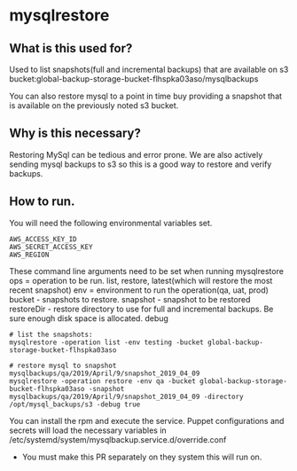 # mysqlrestore

## What is this used for?
Used to list snapshots(full and incremental backups) that are available on s3 
bucket:global-backup-storage-bucket-flhspka03aso/mysqlbackups

You can also restore mysql to a point in time buy providing a snapshot that is available on the previously
noted s3 bucket.

## Why is this necessary?
Restoring MySql can be tedious and error prone.  We are also actively sending mysql backups to s3 so this is a good way to 
restore and verify backups.

## How to run.
You will need the following environmental variables set.
```
AWS_ACCESS_KEY_ID
AWS_SECRET_ACCESS_KEY
AWS_REGION
```

These command line arguments need to be set when running mysqlrestore
ops        = operation to be run.  list, restore, latest(which will restore the most recent snapshot)
env        = environment to run the operation(qa, uat, prod)
bucket     - snapshots to restore.
snapshot   - snapshot to be restored
restoreDir - restore directory to use for full and incremental backups.  Be sure enough disk space is allocated.
debug 
```
# list the snapshots:
mysqlrestore -operation list -env testing -bucket global-backup-storage-bucket-flhspka03aso

# restore mysql to snapshot mysqlbackups/qa/2019/April/9/snapshot_2019_04_09
mysqlrestore -operation restore -env qa -bucket global-backup-storage-bucket-flhspka03aso -snapshot mysqlbackups/qa/2019/April/9/snapshot_2019_04_09 -directory /opt/mysql_backups/s3 -debug true
```

You can install the rpm and execute the service.  Puppet configurations and secrets will load the necessary variables
in /etc/systemd/system/mysqlbackup.service.d/override.conf
* You must make this PR separately on they system this will run on.





